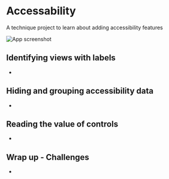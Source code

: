 # Accessability
A technique project to learn about adding accessibility features

![App screenshot](_fixed.png)


## Identifying views with labels
- 

## Hiding and grouping accessibility data
- 

## Reading the value of controls
- 

## Wrap up - Challenges
- 
